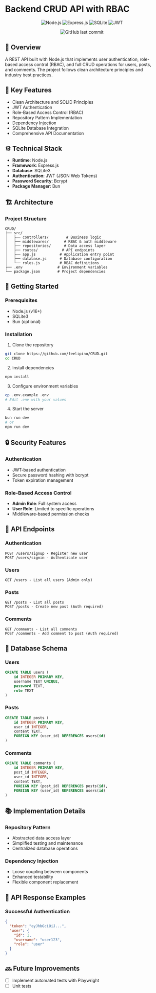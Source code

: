 # **Backend CRUD API with RBAC**

<div align="center">

![Node.js](https://img.shields.io/badge/Node.js-43853D?style=for-the-badge&logo=node.js&logoColor=white)
![Express.js](https://img.shields.io/badge/Express.js-404D59?style=for-the-badge)
![SQLite](https://img.shields.io/badge/SQLite-07405E?style=for-the-badge&logo=sqlite&logoColor=white)
![JWT](https://img.shields.io/badge/JWT-000000?style=for-the-badge&logo=JSON%20web%20tokens&logoColor=white)

![GitHub last commit](https://img.shields.io/github/last-commit/yourusername/CRUD)
</div>

## **🎯 Overview**
A REST API built with Node.js that implements user authentication, role-based access control (RBAC), and full CRUD operations for users, posts, and comments. The project follows clean architecture principles and industry best practices.

## **🌟 Key Features**
- Clean Architecture and SOLID Principles
- JWT Authentication
- Role-Based Access Control (RBAC)
- Repository Pattern Implementation
- Dependency Injection
- SQLite Database Integration
- Comprehensive API Documentation

## **⚙️ Technical Stack**
- **Runtime**: Node.js
- **Framework**: Express.js
- **Database**: SQLite3
- **Authentication**: JWT (JSON Web Tokens)
- **Password Security**: Bcrypt
- **Package Manager**: Bun

## **🏗️ Architecture**

### Project Structure
```
CRUD/
├── src/
│   ├── controllers/        # Business logic
│   ├── middlewares/       # RBAC & auth middleware
│   ├── repositories/      # Data access layer
│   ├── routes/           # API endpoints
│   ├── app.js           # Application entry point
│   ├── database.js      # Database configuration
│   └── roles.js         # RBAC definitions
├── .env                # Environment variables
└── package.json        # Project dependencies
```

## **🚀 Getting Started**

### Prerequisites
- Node.js (v16+)
- SQLite3
- Bun (optional)

### Installation
1. Clone the repository
```bash
git clone https://github.com/feelipino/CRUD.git
cd CRUD
```

2. Install dependencies
```bash
npm install
```

3. Configure environment variables
```bash
cp .env.example .env
# Edit .env with your values
```

4. Start the server
```bash
bun run dev
# or
npm run dev
```

## **🔒 Security Features**

### Authentication
- JWT-based authentication
- Secure password hashing with bcrypt
- Token expiration management

### Role-Based Access Control
- **Admin Role**: Full system access
- **User Role**: Limited to specific operations
- Middleware-based permission checks

## **📡 API Endpoints**

### Authentication
```
POST /users/signup - Register new user
POST /users/signin - Authenticate user
```

### Users
```
GET /users - List all users (Admin only)
```

### Posts
```
GET /posts - List all posts
POST /posts - Create new post (Auth required)
```

### Comments
```
GET /comments - List all comments
POST /comments - Add comment to post (Auth required)
```

## **💾 Database Schema**

### Users
```sql
CREATE TABLE users (
    id INTEGER PRIMARY KEY,
    username TEXT UNIQUE,
    password TEXT,
    role TEXT
)
```

### Posts
```sql
CREATE TABLE posts (
    id INTEGER PRIMARY KEY,
    user_id INTEGER,
    content TEXT,
    FOREIGN KEY (user_id) REFERENCES users(id)
)
```

### Comments
```sql
CREATE TABLE comments (
    id INTEGER PRIMARY KEY,
    post_id INTEGER,
    user_id INTEGER,
    content TEXT,
    FOREIGN KEY (post_id) REFERENCES posts(id),
    FOREIGN KEY (user_id) REFERENCES users(id)
)
```

## **📚 Implementation Details**

### Repository Pattern
- Abstracted data access layer
- Simplified testing and maintenance
- Centralized database operations

### Dependency Injection
- Loose coupling between components
- Enhanced testability
- Flexible component replacement

## **🔄 API Response Examples**

### Successful Authentication
```json
{
  "token": "eyJhbGciOiJ...",
  "user": {
    "id": 1,
    "username": "user123",
    "role": "user"
  }
}
```

## **🔜 Future Improvements**
- [ ] Implement automated tests with Playwright
- [ ] Unit tests

